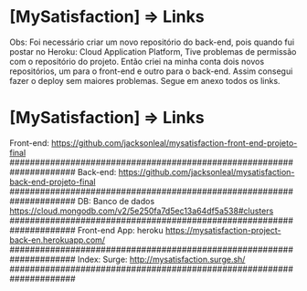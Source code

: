 # [MySatisfaction] => Links
Obs: Foi necessário criar um novo repositório do back-end, pois quando fui postar no 
Heroku: Cloud Application Platform, 
Tive problemas de permissão com o repositório do projeto. Então criei na minha conta dois novos repositórios, um para o front-end e outro para o back-end. Assim consegui fazer o deploy sem maiores problemas. 
Segue em anexo todos os links.
# [MySatisfaction] => Links
Front-end: 
https://github.com/jacksonleal/mysatisfaction-front-end-projeto-final
#####################################################################
Back-end:
https://github.com/jacksonleal/mysatisfaction-back-end-projeto-final
#####################################################################
DB: Banco de dados
https://cloud.mongodb.com/v2/5e250fa7d5ec13a64df5a538#clusters
#####################################################################
Front-end App: heroku
https://mysatisfaction-project-back-en.herokuapp.com/
#####################################################################
Index: Surge:
http://mysatisfaction.surge.sh/
#####################################################################

